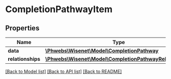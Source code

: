 # CompletionPathwayItem

## Properties
Name | Type | Description | Notes
------------ | ------------- | ------------- | -------------
**data** | [**\Phwebs\Wisenet\Model\CompletionPathway**](CompletionPathway.md) |  | [optional] 
**relationships** | [**\Phwebs\Wisenet\Model\CompletionPathwayRelationships**](CompletionPathwayRelationships.md) |  | [optional] 

[[Back to Model list]](../../README.md#documentation-for-models) [[Back to API list]](../../README.md#documentation-for-api-endpoints) [[Back to README]](../../README.md)

